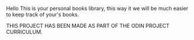 Hello
This is your personal books library, this way it we will be much easier to keep track of your's books.

THIS PROJECT HAS BEEN MADE AS PART OF THE ODIN PROJECT CURRICULUM.
